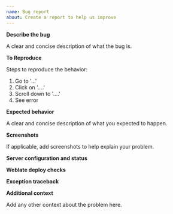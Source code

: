```yaml
---
name: Bug report
about: Create a report to help us improve
---
```


**Describe the bug**

A clear and concise description of what the bug is.

**To Reproduce**

Steps to reproduce the behavior:

1. Go to '...'
2. Click on '....'
3. Scroll down to '....'
4. See error

**Expected behavior**

A clear and concise description of what you expected to happen.

**Screenshots**

If applicable, add screenshots to help explain your problem.

**Server configuration and status**

<!--
Please paste the output of `list_versions` command over here. Depending on
installation these can be executed in different way, please consult
https://docs.weblate.org/en/latest/admin/management.html for more details.

On pip installed Weblate:

weblate list_versions

On Git checkout:

./manage.py list_versions

Using docker-compose:

docker-compose exec weblate weblate list_versions
-->

**Weblate deploy checks**

<!--
Please paste the output of  check --deploy command over here. Depending on
installation these can be executed in different way, please consult
https://docs.weblate.org/en/latest/admin/management.html for more details.

On pip installed Weblate:

weblate check --deploy

On Git checkout:

./manage.py check --deploy

Using docker-compose:

docker-compose exec --user weblate weblate weblate check --deploy
-->

**Exception traceback**

<!--
In case you observed server erorr or crash, please see
<https://docs.weblate.org/en/latest/contributing/debugging.html>
for information how to obtain that.
-->

**Additional context**

Add any other context about the problem here.

